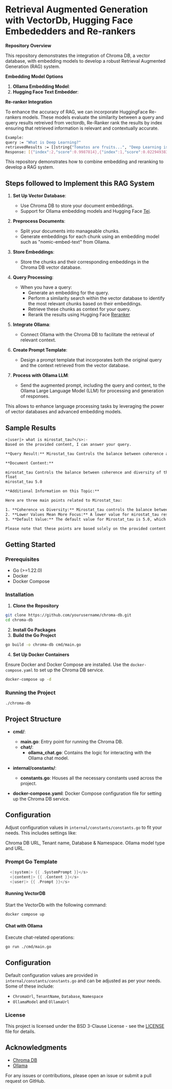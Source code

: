 # Retrieval Augmented Generation with VectorDb, Hugging Face Embededders and Re-rankers

**Repository Overview**

This repository demonstrates the integration of Chroma DB, a vector database, with embedding models to develop a robust Retrieval Augmented Generation (RAG) system. 

**Embedding Model Options**


1. **Ollama Embedding Model**: 
2. **Hugging Face Text Embedder**:

**Re-ranker Integration**

To enhance the accuracy of RAG, we can incorporate HuggingFace Re-rankers models. These models evaluate the similarity between a query and query results retreived from vectordb, Re-Ranker rank the results by index ensuring that retrieved information is relevant and contextually accurate.

```bash
Example:
query := "What is Deep Learning?"
retrievedResults := []string{"Tomatos are fruits...", "Deep Learning is not...", "Deep learning is..."}
Response: [{"index":2,"score":0.9987814},{"index":1,"score":0.022949383},{"index":0,"score":0.000076250595}]
```

This repository demonstrates how to  combine embedding and reranking to develop a RAG system. 

## Steps followed to Implement this RAG System

1. **Set Up Vector Database**:
   - Use Chroma DB to store your document embeddings.
   - Support for Ollama embedding models and Hugging Face [Tei](https://huggingface.co/docs/text-embeddings-inference/en/index).

2. **Preprocess Documents**:
   - Split your documents into manageable chunks.
   - Generate embeddings for each chunk using an embedding model such as "nomic-embed-text" from Ollama.

3. **Store Embeddings**:
   - Store the chunks and their corresponding embeddings in the Chroma DB vector database.

4. **Query Processing**:
   - When you have a query:
     - Generate an embedding for the query.
     - Perform a similarity search within the vector database to identify the most relevant chunks based on their embeddings.
     - Retrieve these chunks as context for your query.
     - Rerank the results using Hugging Face [Reranker](https://huggingface.co/docs/text-embeddings-inference/en/quick_tour#re-rankers)

5. **Integrate Ollama**:
   - Connect Ollama with the Chroma DB to facilitate the retrieval of relevant context.

6. **Create Prompt Template**:
   - Design a prompt template that incorporates both the original query and the context retrieved from the vector database.

7. **Process with Ollama LLM**:
   - Send the augmented prompt, including the query and context, to the Ollama Large Language Model (LLM) for processing and generation of responses.

This allows to enhance language processing tasks by leveraging the power of vector databases and advanced embedding models.


## Sample Results
```txt
<|user|> what is mirostat_tau?</s>:-
Based on the provided content, I can answer your query.

**Query Result:** Mirostat_tau Controls the balance between coherence and diversity of the output. A lower value will result in more focused and coherent text. (Default: 5.0)

**Document Content:**

mirostat_tau Controls the balance between coherence and diversity of the output. A lower value will result in more focused and coherent text. (Default: 5.0)
float
mirostat_tau 5.0

**Additional Information on this Topic:**

Here are three main points related to Mirostat_tau:

1. **Coherence vs Diversity:** Mirostat_tau controls the balance between coherence and diversity of the output, which means it determines how focused or creative the generated text will be.
2. **Lower Values Mean More Focus:** A lower value for mirostat_tau results in more focused and coherent text, while a higher value allows for more diverse and potentially less coherent output.
3. **Default Value:** The default value for Mirostat_tau is 5.0, which means that if no specific value is provided, the model will generate text with a balance between coherence and diversity.

Please note that these points are based solely on the provided content and do not go beyond it.%    
```
## Getting Started

### Prerequisites

- Go (>=1.22.0)
- Docker
- Docker Compose

### Installation

1. **Clone the Repository**

```sh
git clone https://github.com/yourusername/chroma-db.git
cd chroma-db
```

2. **Install Go Packages**
3. **Build the Go Project**

```sh
go build -o chroma-db cmd/main.go
```

4. **Set Up Docker Containers**

Ensure Docker and Docker Compose are installed. Use the `docker-compose.yaml` to set up the Chroma DB service.

```sh
docker-compose up -d
```

### Running the Project

```sh
./chroma-db
```

## Project Structure

- **cmd/**:
  - **main.go**: Entry point for running the Chroma DB.
  - **chat/**:
    - **ollama_chat.go**: Contains the logic for interacting with the Ollama chat model.

- **internal/constants/**:
  - **constants.go**: Houses all the necessary constants used across the project.

- **docker-compose.yaml**: Docker Compose configuration file for setting up the Chroma DB service.

## Configuration

Adjust configuration values in `internal/constants/constants.go` to fit your needs. This includes settings like:

Chroma DB URL, Tenant name, Database & Namespace.
Ollama model type and URL.

### Prompt Go Template
```go
  <|system|> {{ .SystemPrompt }}</s>
  <|content|> {{ .Content }}</s>
  <|user|> {{ .Prompt }}</s>
```

#### Running VectorDB

Start the VectorDb with the following command:

```sh
docker compose up
```

#### Chat with Ollama

Execute chat-related operations:

```sh
go run ./cmd/main.go
```



## Configuration

Default configuration values are provided in `internal/constants/constants.go` and can be adjusted as per your needs. Some of these include:

- `ChromaUrl`, `TenantName`, `Database`, `Namespace`
- `OllamaModel` and `OllamaUrl`

### License

This project is licensed under the BSD 3-Clause License - see the [LICENSE](./LICENSE) file for details.

## Acknowledgments

- [Chroma DB](https://github.com/chroma-db)
- [Ollama](https://ollama-ai.com)

For any issues or contributions, please open an issue or submit a pull request on GitHub.



